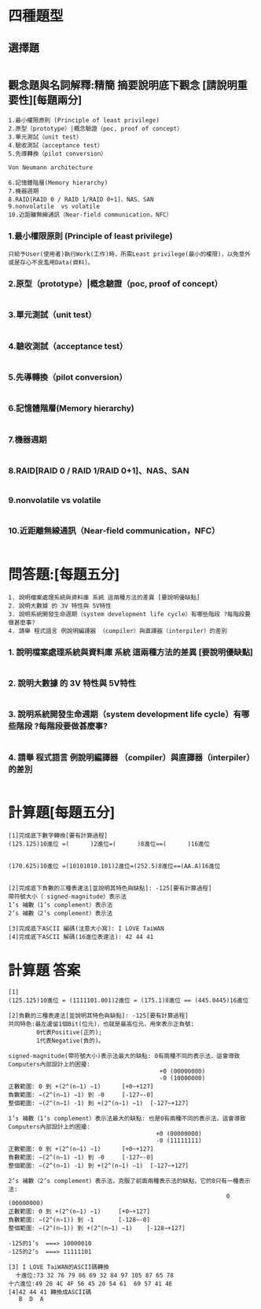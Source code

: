 # 四種題型
## 選擇題
```

```
## 觀念題與名詞解釋:精簡 摘要說明底下觀念 [請說明重要性][每題兩分]
```
1.最小權限原則 (Principle of least privilege)
2.原型（prototype）|概念驗證（poc, proof of concept）
3.單元測試（unit test）
4.驗收測試（acceptance test）
5.先導轉換（pilot conversion）

Von Neumann architecture

6.記憶體階層(Memory hierarchy)
7.機器週期
8.RAID[RAID 0 / RAID 1/RAID 0+1]、NAS、SAN
9.nonvolatile  vs volatile
10.近距離無線通訊（Near-field communication，NFC）
```
### 1.最小權限原則 (Principle of least privilege)
```
只給予User(使用者)執行Work(工作)時，所需Least privilege(最小的權限)，以免意外或是存心不良濫用Data(資料)。
```
### 2.原型（prototype）|概念驗證（poc, proof of concept）
```

```
### 3.單元測試（unit test）
```

```
### 4.驗收測試（acceptance test）
```

```

### 5.先導轉換（pilot conversion）
```

```
### 6.記憶體階層(Memory hierarchy)
```

```
### 7.機器週期
```

```
### 8.RAID[RAID 0 / RAID 1/RAID 0+1]、NAS、SAN
```

```
### 9.nonvolatile  vs volatile
```

```
### 10.近距離無線通訊（Near-field communication，NFC）
```

```

# 問答題:[每題五分]
```
1. 說明檔案處理系統與資料庫 系統 這兩種方法的差異 [要說明優缺點]
2. 說明大數據 的 3V 特性與 5V特性
3. 說明系統開發生命週期（system development life cycle）有哪些階段 ?每階段要做甚麼事?
4. 請舉 程式語言 例說明編譯器 （compiler）與直譯器（interpiler）的差別
```
### 1. 說明檔案處理系統與資料庫 系統 這兩種方法的差異 [要說明優缺點]
```

```
### 2. 說明大數據 的 3V 特性與 5V特性
```

```
### 3. 說明系統開發生命週期（system development life cycle）有哪些階段 ?每階段要做甚麼事?
```

```
### 4. 請舉 程式語言 例說明編譯器 （compiler）與直譯器（interpiler）的差別
```

```

# 計算題[每題五分]
```
[1]完成底下數字轉換[要有計算過程]
(125.125)10進位 =(      )2進位=(      )8進位==(      )16進位


(170.625)10進位 =(10101010.101)2進位=(252.5)8進位==(AA.A)16進位


[2]完成底下負數的三種表達法[並說明其特色與缺點]: -125[要有計算過程]
帶符號大小（ signed-magnitude）表示法
1’s 補數（1’s complement）表示法
2’s 補數（2’s complement）表示法

[3]完成底下ASCII 編碼(注意大小寫): I LOVE TaiWAN
[4]完成底下ASCII 解碼(16進位表達法): 42 44 41 
```
# 計算題 答案
```
[1]
(125.125)10進位 = (1111101.001)2進位 = (175.1)8進位 == (445.0445)16進位

[2]負數的三種表達法[並說明其特色與缺點]: -125[要有計算過程]
共同特色:最左邊留1個Bit(位元)，也就是最高位元，用來表示正負號:
        0代表Positive(正的);
        1代表Negative(負的)。

signed-magnitude(帶符號大小)表示法最大的缺點: 0有兩種不同的表示法，這會導致Computers內部設計上的困擾:
                                           +0 (00000000)
                                           -0 (10000000)
正數範圍: 0 到 +(2^(n−1) −1)      [+0~+127]
負數範圍: −(2^(n−1) −1) 到 -0     [-127~-0]
整個範圍: −(2^(n−1) -1) 到 +(2^(n−1) −1)  [-127~+127]

1’s 補數（1’s complement）表示法最大的缺點: 也是0有兩種不同的表示法，這會導致Computers內部設計上的困擾:
                                          +0 (00000000)
                                          -0 (11111111)
正數範圍: 0 到 +(2^(n−1) −1)      [+0~+127]
負數範圍: −(2^(n−1) −1) 到 -0     [-127~-0]
整個範圍: −(2^(n−1) -1) 到 +(2^(n−1) −1)  [-127~+127]

2’s 補數（2’s complement）表示法，克服了前面兩種表示法的缺點，它的0只有一種表示法:
                                                              0 (00000000)
正數範圍: 0 到 +(2^(n−1) −1)     [+0~+127]
負數範圍: −(2^(n−1)) 到 -1       [-128~-0]
整個範圍: −(2^(n−1)) 到 +(2^(n−1) −1)    [-128~+127]

-125的1’s  ===> 10000010
-125的2’s  ===> 11111101

[3] I LOVE TaiWAN的ASCII碼轉換
  十進位:73 32 76 79 86 69 32 84 97 105 87 65 78
十六進位:49 20 4C 4F 56 45 20 54 61  69 57 41 4E
[4]42 44 41 轉換成ASCII碼
   B  D  A

```
